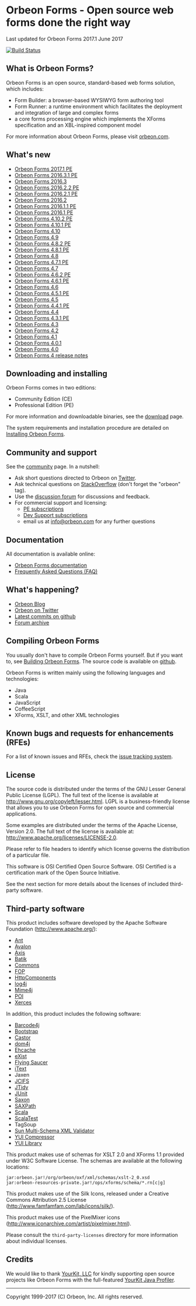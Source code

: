 Orbeon Forms - Open source web forms done the right way
=======================================================

Last updated for Orbeon Forms 2017.1 June 2017

[![Build Status](https://travis-ci.org/orbeon/orbeon-forms.svg?branch=master)](https://travis-ci.org/orbeon/orbeon-forms)

What is Orbeon Forms?
---------------------

Orbeon Forms is an open source, standard-based web forms solution, which includes:

- Form Builder: a browser-based WYSIWYG form authoring tool
- Form Runner: a runtime environment which facilitates the deployment and integration of large and complex forms
- a core forms processing engine which implements the XForms specification and an XBL-inspired component model

For more information about Orbeon Forms, please visit [orbeon.com](http://www.orbeon.com/).


What's new
----------

- [Orbeon Forms 2017.1 PE](http://blog.orbeon.com/2017/06/orbeon-forms-20171.html)
- [Orbeon Forms 2016.3.1 PE](http://blog.orbeon.com/2017/05/orbeon-forms-201631.html)
- [Orbeon Forms 2016.3](http://blog.orbeon.com/2016/12/orbeon-forms-20163.html)
- [Orbeon Forms 2016.2.2 PE](http://blog.orbeon.com/2016/11/orbeon-forms-201622-pe.html)
- [Orbeon Forms 2016.2.1 PE](http://blog.orbeon.com/2016/09/orbeon-forms-201621.html)
- [Orbeon Forms 2016.2](http://blog.orbeon.com/2016/08/orbeon-forms-20162.html)
- [Orbeon Forms 2016.1.1 PE](http://blog.orbeon.com/2016/10/orbeon-forms-201611-pe.html)
- [Orbeon Forms 2016.1 PE](http://blog.orbeon.com/2016/04/orbeon-forms-20161.html)
- [Orbeon Forms 4.10.2 PE](http://blog.orbeon.com/2015/12/orbeon-forms-4102.html)
- [Orbeon Forms 4.10.1 PE](http://blog.orbeon.com/2015/11/orbeon-forms-4101.html)
- [Orbeon Forms 4.10](http://blog.orbeon.com/2015/08/orbeon-forms-410.html)
- [Orbeon Forms 4.9](http://blog.orbeon.com/2015/05/orbeon-forms-49.html)
- [Orbeon Forms 4.8.2 PE](http://blog.orbeon.com/2015/03/orbeon-forms-482.html)
- [Orbeon Forms 4.8.1 PE](http://blog.orbeon.com/2015/02/orbeon-forms-481.html)
- [Orbeon Forms 4.8](http://blog.orbeon.com/2015/01/orbeon-forms-48.html)
- [Orbeon Forms 4.7.1 PE](http://blog.orbeon.com/2014/12/orbeon-forms-471.html)
- [Orbeon Forms 4.7](http://blog.orbeon.com/2014/09/orbeon-forms-47.html)
- [Orbeon Forms 4.6.2 PE](http://blog.orbeon.com/2014/08/orbeon-forms-462.html)
- [Orbeon Forms 4.6.1 PE](http://blog.orbeon.com/2014/07/orbeon-forms-461.html)
- [Orbeon Forms 4.6](http://blog.orbeon.com/2014/06/orbeon-forms-46.html)
- [Orbeon Forms 4.5.1 PE](http://blog.orbeon.com/2014/05/orbeon-forms-451.html)
- [Orbeon Forms 4.5](http://blog.orbeon.com/2014/04/orbeon-forms-45.html)
- [Orbeon Forms 4.4.1 PE](http://blog.orbeon.com/2014/01/orbeon-forms-441-pe.html)
- [Orbeon Forms 4.4](http://blog.orbeon.com/2013/11/orbeon-forms-44.html)
- [Orbeon Forms 4.3.1 PE](http://blog.orbeon.com/2013/08/orbeon-forms-431-pe.html)
- [Orbeon Forms 4.3](http://blog.orbeon.com/2013/08/orbeon-forms-43.html)
- [Orbeon Forms 4.2](http://blog.orbeon.com/2013/05/orbeon-forms-42.html)
- [Orbeon Forms 4.1](http://blog.orbeon.com/2013/04/orbeon-forms-41.html)
- [Orbeon Forms 4.0.1](http://blog.orbeon.com/2013/03/orbeon-forms-401.html)
- [Orbeon Forms 4.0](http://blog.orbeon.com/2013/03/announcing-orbeon-forms-40.html)
- [Orbeon Forms 4 release notes](http://wiki.orbeon.com/forms/doc/developer-guide/release-notes/40)


Downloading and installing
--------------------------

Orbeon Forms comes in two editions:

- Community Edition (CE)
- Professional Edition (PE)

For more information and downloadable binaries, see the [download](http://www.orbeon.com/download) page.

The system requirements and installation procedure are detailed on
[Installing Orbeon Forms](http://doc.orbeon.com/installation/).


Community and support
---------------------

See the [community](http://www.orbeon.com/community) page. In a nutshell:

- Ask short questions directed to Orbeon on [Twitter](https://twitter.com/intent/tweet?in_reply_to=orbeon&in_reply_to_status_id=261900968369729536&source=webclient&text=%40orbeon+).
- Ask technical questions on [StackOverflow](https://stackoverflow.com/questions/ask?tags=orbeon) (don't forget the "orbeon" tag).
- Use the [discussion forum](http://discuss.orbeon.com/) for discussions and feedback.
- For commercial support and licensing:
    - [PE subscriptions](http://www.orbeon.com/pricing)
    - [Dev Support subscriptions](http://www.orbeon.com/services)
    - email us at info@orbeon.com for any further questions


Documentation
-------------

All documentation is available online:

- [Orbeon Forms documentation](http://doc.orbeon.com/)
- [Frequently Asked Questions (FAQ)](http://doc.orbeon.com/faq/)


What's happening?
-----------------

- [Orbeon Blog](http://blog.orbeon.com/)
- [Orbeon on Twitter](http://twitter.com/orbeon)
- [Latest commits on github](https://github.com/orbeon/orbeon-forms/commits/)
- [Forum archive](http://discuss.orbeon.com/)


Compiling Orbeon Forms
----------------------

You usually don't have to compile Orbeon Forms yourself. But if you want to, see
[Building Orbeon Forms](http://doc.orbeon.com/contributors/building-orbeon-forms.html).
The source code is available on [github](https://github.com/orbeon/orbeon-forms/).

Orbeon Forms is written mainly using the following languages and technologies:

- Java
- Scala
- JavaScript
- CoffeeScript
- XForms, XSLT, and other XML technologies


Known bugs and requests for enhancements (RFEs)
-----------------------------------------------

For a list of known issues and RFEs, check the [issue tracking system](https://github.com/orbeon/orbeon-forms/issues).


License
-------

The source code is distributed under the terms of the GNU Lesser General
Public License (LGPL). The full text of the license is available at
<http://www.gnu.org/copyleft/lesser.html>. LGPL is a business-friendly
license that allows you to use Orbeon Forms for open source and
commercial applications.

Some examples are distributed under the terms of the Apache License,
Version 2.0. The full text of the license is available at:
<http://www.apache.org/licenses/LICENSE-2.0>.

Please refer to file headers to identify which license governs the
distribution of a particular file.

This software is OSI Certified Open Source Software. OSI Certified is
a certification mark of the Open Source Initiative.

See the next section for more details about the licenses of included
third-party software.


Third-party software
--------------------

This product includes software developed by the Apache Software Foundation
(http://www.apache.org/):

- [Ant](http://ant.apache.org/)
- [Avalon](http://avalon.apache.org/closed.html)
- [Axis](http://axis.apache.org/)
- [Batik](http://xmlgraphics.apache.org/batik/)
- [Commons](http://commons.apache.org/)
- [FOP](http://xmlgraphics.apache.org/fop/)
- [HttpComponents](http://hc.apache.org/)
- [log4j](http://logging.apache.org/log4j/)
- [Mime4j](http://james.apache.org/mime4j/)
- [POI](http://poi.apache.org/)
- [Xerces](http://xerces.apache.org/xerces-j/)

In addition, this product includes the following software:

- [Barcode4j](http://barcode4j.sourceforge.net/)
- [Bootstrap](http://getbootstrap.com/)
- [Castor](http://www.castor.org/)
- [dom4j](http://www.dom4j.org/)
- [Ehcache](http://ehcache.org/)
- [eXist](http://exist-db.org/)
- [Flying Saucer](http://code.google.com/p/flying-saucer/)
- [iText](http://itextpdf.com/)
- Jaxen
- [JCIFS](http://jcifs.samba.org/)
- [JTidy](http://jtidy.sourceforge.net/)
- [JUnit](http://junit.org/)
- [Saxon](http://saxon.sourceforge.net/)
- [SAXPath](http://sourceforge.net/projects/saxpath/)
- [Scala](http://www.scala-lang.org/)
- [ScalaTest](http://www.scalatest.org/)
- TagSoup
- [Sun Multi-Schema XML Validator](https://msv.java.net/)
- [YUI Compressor](https://yui.github.io/yuicompressor/)
- [YUI Library](http://yuilibrary.com/)

This product makes use of schemas for XSLT 2.0 and XForms 1.1 provided
under W3C Software License. The schemas are available at the following
locations:

    jar:orbeon.jar!/org/orbeon/oxf/xml/schemas/xslt-2_0.xsd
    jar:orbeon-resources-private.jar!/ops/xforms/schema/*.rn[c|g]

This product makes use of the Silk Icons, released under a Creative Commons
Attribution 2.5 License (<http://www.famfamfam.com/lab/icons/silk/>).

This product makes use of the PixelMixer icons (<http://www.iconarchive.com/artist/pixelmixer.html>).

Please consult the `third-party-licenses` directory for more information
about individual licenses.

Credits
-------

We would like to thank [YourKit, LLC](https://www.yourkit.com/) for kindly supporting open source projects like Orbeon
Forms with the full-featured [YourKit Java Profiler](https://www.yourkit.com/java/profiler/index.jsp).

---

Copyright 1999-2017 (C) Orbeon, Inc. All rights reserved.
